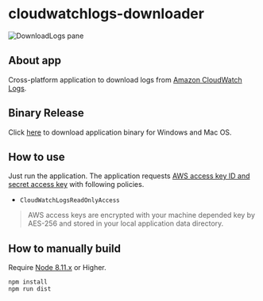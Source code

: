 # cloudwatchlogs-downloader

![DownloadLogs pane](https://raw.githubusercontent.com/megmogmog1965/cloudwatchlogs-downloader/feature/demo-images/_demo_images/DownloadLogs.png)

## About app

Cross-platform application to download logs from [Amazon CloudWatch Logs].

## Binary Release

Click [here](https://mega.nz/#F!XKg0RJ6S!pPDl4vxdJtQkoY9gdl9PvA) to download application binary for Windows and Mac OS.

## How to use

Just run the application. The application requests [AWS access key ID and secret access key] with following policies.

* ``CloudWatchLogsReadOnlyAccess``

> AWS access keys are encrypted with your machine depended key by AES-256 and stored in your local application data directory.

## How to manually build

Require [Node 8.11.x] or Higher.

```
npm install
npm run dist
```


[Node 8.11.x]:https://nodejs.org/en/
[Amazon CloudWatch Logs]:https://docs.aws.amazon.com/AmazonCloudWatch/latest/logs/WhatIsCloudWatchLogs.html
[AWS access key ID and secret access key]:https://docs.aws.amazon.com/general/latest/gr/managing-aws-access-keys.html
